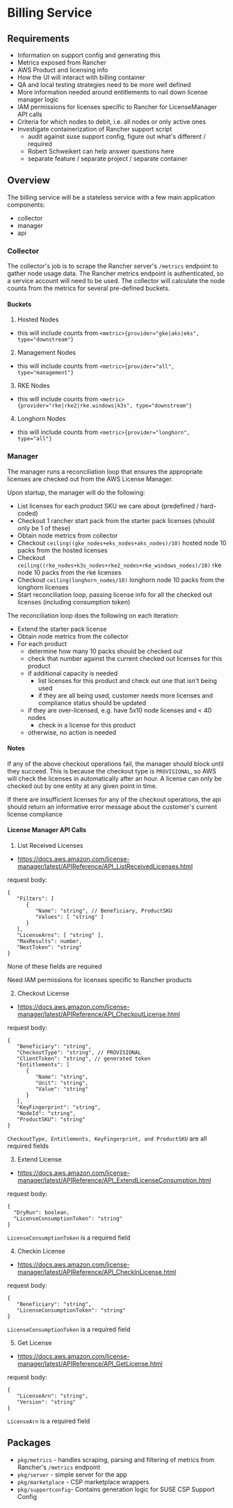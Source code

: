 # Billing Service

## Requirements

- Information on support config and generating this
- Metrics exposed from Rancher
- AWS Product and licensing info
- How the UI will interact with billing container
- QA and local testing strategies need to be more well defined
- More information needed around entitlements to nail down license manager logic
- IAM permissions for licenses specific to Rancher for LicenseManager API calls
- Criteria for which nodes to debit, i.e. all nodes or only active ones
- Investigate containerization of Rancher support script
  - audit against suse support config, figure out what's different / required
  - Robert Schweikert can help answer questions here
  - separate feature / separate project / separate container

## Overview

The billing service will be a stateless service with a few main application components:
- collector
- manager
- api

### Collector

The collector's job is to scrape the Rancher server's `/metrics` endpoint to gather node usage data.
The Rancher metrics endpoint is authenticated, so a service account will need to be used. 
The collector will calculate the node counts from the metrics for several pre-defined buckets.

#### Buckets

1. Hosted Nodes
- this will include counts from `<metric>{provider="gke|aks|eks", type="downstream"}`

2. Management Nodes
- this will include counts from `<metric>{provider="all", type="management"}`

3. RKE Nodes
- this will include counts from `<metric>{provider="rke|rke2|rke.windows|k3s", type="downstream"}`

4. Longhorn Nodes
- this will include counts from `<metric>{provider="longhorn", type="all"}`

### Manager

The manager runs a reconciliation loop that ensures the appropriate licenses are checked out from the AWS License Manager.

Upon startup, the manager will do the following:
- List licenses for each product SKU we care about (predefined / hard-coded)
- Checkout 1 rancher start pack from the starter pack licenses (should only be 1 of these)
- Obtain node metrics from collector
- Checkout `ceiling((gke_nodes+eks_nodes+aks_nodes)/10)` hosted node 10 packs from the hosted licenses
- Checkout `ceiling((rke_nodes+k3s_nodes+rke2_nodes+rke_windows_nodes)/10)` rke node 10 packs from the rke licenses
- Checkout `ceiling(longhorn_nodes/10)` longhorn node 10 packs from the longhorn licenses
- Start reconciliation loop, passing license info for all the checked out licenses (including consumption token)

The reconciliation loop does the following on each iteration:
- Extend the starter pack license
- Obtain node metrics from the collector
- For each product
  - determine how many 10 packs should be checked out
  - check that number against the current checked out licenses for this product
  - if additional capacity is needed
    - list licenses for this product and check out one that isn't being used
    - if they are all being used, customer needs more licenses and compliance status should be updated
  - if they are over-licensed, e.g. have 5x10 node licenses and < 40 nodes
    - check in a license for this product
  - otherwise, no action is needed

#### Notes

If any of the above checkout operations fail, the manager should block until they succeed. 
This is because the checkout type is `PROVISIONAL`, so AWS will check the licenses in automatically after an hour.
A license can only be checked out by one entity at any given point in time.

If there are insufficient licenses for any of the checkout operations, the api should return an informative error message about the customer's current license compliance

#### License Manager API Calls

1. List Received Licenses
- https://docs.aws.amazon.com/license-manager/latest/APIReference/API_ListReceivedLicenses.html

request body:
```
{
   "Filters": [ 
      { 
         "Name": "string", // Beneficiary, ProductSKU
         "Values": [ "string" ]
      }
   ],
   "LicenseArns": [ "string" ],
   "MaxResults": number,
   "NextToken": "string"
}
```
None of these fields are required

Need IAM permissions for licenses specific to Rancher products

2. Checkout License
- https://docs.aws.amazon.com/license-manager/latest/APIReference/API_CheckoutLicense.html

request body:
```
{
   "Beneficiary": "string",
   "CheckoutType": "string", // PROVISIONAL
   "ClientToken": "string", // generated token
   "Entitlements": [ 
      { 
         "Name": "string",
         "Unit": "string",
         "Value": "string"
      }
   ],
   "KeyFingerprint": "string",
   "NodeId": "string",
   "ProductSKU": "string"
}
```

`CheckoutType, Entitlements, KeyFingerprint, and ProductSKU` are all required fields

3. Extend License
- https://docs.aws.amazon.com/license-manager/latest/APIReference/API_ExtendLicenseConsumption.html

request body:
```
{
  "DryRun": boolean,
  "LicenseConsumptionToken": "string"
}
```

`LicenseConsumptionToken` is a required field

4. Checkin License
- https://docs.aws.amazon.com/license-manager/latest/APIReference/API_CheckInLicense.html

request body:
```
{
   "Beneficiary": "string",
   "LicenseConsumptionToken": "string"
}
```

`LicenseConsumptionToken` is a required field

5. Get License
- https://docs.aws.amazon.com/license-manager/latest/APIReference/API_GetLicense.html

request body:
```
{
   "LicenseArn": "string",
   "Version": "string"
}
```

`LicenseArn` is a required field


## Packages

- `pkg/metrics` - handles scraping, parsing and filtering of metrics from Rancher's `/metrics` endpoint
- `pkg/server` - simple server for the app
- `pkg/marketplace` - CSP marketplace wrappers
- `pkg/supportconfig`- Contains generation logic for SUSE CSP Support Config